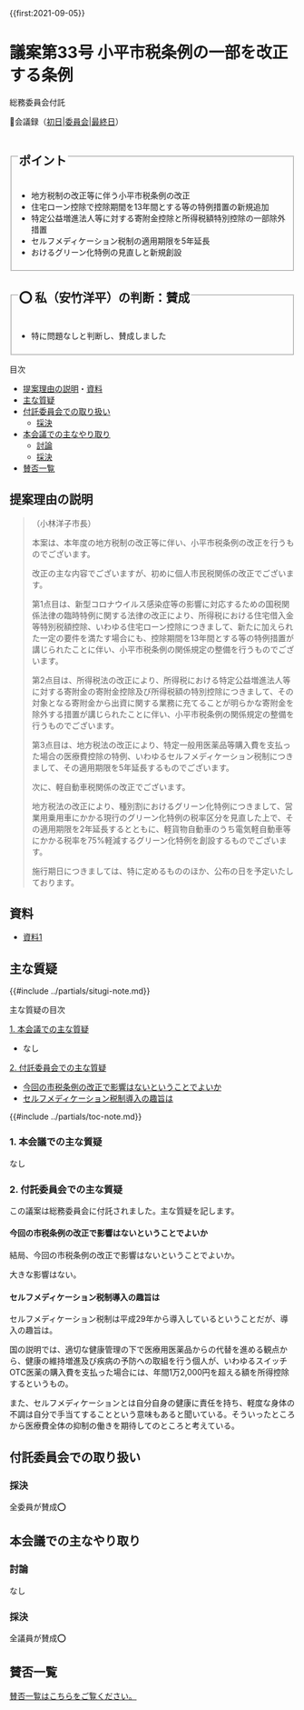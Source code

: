 {{first:2021-09-05}}

# 議案第33号 小平市税条例の一部を改正する条例

<i class="fa fa-gavel" aria-hidden="true"></i> 総務委員会付託

<p id="read-kaigiroku">📄会議録（<a href="https://ssp.kaigiroku.net/tenant/kodaira/SpMinuteView.html?council_id=1225&schedule_id=2&minute_id=224&is_search=true">初日</a>|<a href="https://ssp.kaigiroku.net/tenant/kodaira/SpMinuteView.html?council_id=1232&schedule_id=4&minute_id=2&is_search=true">委員会</a>|<a href="https://ssp.kaigiroku.net/tenant/kodaira/SpMinuteView.html?council_id=1225&schedule_id=6&minute_id=7&is_search=true">最終日</a>）</p>

<fieldset class="pnt">
  <legend><h2>ポイント</h2></legend>

- 地方税制の改正等に伴う小平市税条例の改正
- 住宅ローン控除で控除期間を13年間とする等の特例措置の新規追加
- 特定公益増進法人等に対する寄附金控除と所得税額特別控除の一部除外措置
- セルフメディケーション税制の適用期限を5年延長
- おけるグリーン化特例の見直しと新規創設

</fieldset>

<fieldset class="sanpi">
  <legend><h2>⭕️ 私（安竹洋平）の判断：賛成</h2></legend>

- 特に問題なしと判断し、賛成しました

</fieldset>

<div class="toc">

目次

- [提案理由の説明](#提案理由の説明)・[資料](#資料)
- [主な質疑](#主な質疑本会議付託委員会)
- [付託委員会での取り扱い](#付託委員会での取り扱い)
  - [採決](#採決)
- [本会議での主なやり取り](#本会議での主なやり取り)
  - [討論](#討論)
  - [採決](#採決-1)
- [賛否一覧](#賛否一覧)

</div>

## 提案理由の説明

>（小林洋子市長）
>
> 本案は、本年度の地方税制の改正等に伴い、小平市税条例の改正を行うものでございます。
>
> 改正の主な内容でございますが、初めに個人市民税関係の改正でございます。
>
> 第1点目は、新型コロナウイルス感染症等の影響に対応するための国税関係法律の臨時特例に関する法律の改正により、所得税における住宅借入金等特別税額控除、いわゆる住宅ローン控除につきまして、新たに加えられた一定の要件を満たす場合にも、控除期間を13年間とする等の特例措置が講じられたことに伴い、小平市税条例の関係規定の整備を行うものでございます。
>
> 第2点目は、所得税法の改正により、所得税における特定公益増進法人等に対する寄附金の寄附金控除及び所得税額の特別控除につきまして、その対象となる寄附金から出資に関する業務に充てることが明らかな寄附金を除外する措置が講じられたことに伴い、小平市税条例の関係規定の整備を行うものでございます。
>
> 第3点目は、地方税法の改正により、特定一般用医薬品等購入費を支払った場合の医療費控除の特例、いわゆるセルフメディケーション税制につきまして、その適用期限を5年延長するものでございます。
>
> 次に、軽自動車税関係の改正でございます。
>
> 地方税法の改正により、種別割におけるグリーン化特例につきまして、営業用乗用車にかかる現行のグリーン化特例の税率区分を見直した上で、その適用期限を2年延長するとともに、軽貨物自動車のうち電気軽自動車等にかかる税率を75%軽減するグリーン化特例を創設するものでございます。
>
> 施行期日につきましては、特に定めるもののほか、公布の日を予定いたしております。

## 資料

- [資料1](https://ssp.kaigiroku.net/dnp/search/minutes/download?tenant_id=165&council_id=1228&schedule_id=58&minute_id=1)

<div class="ippan-situgi">

## 主な質疑
{{#include ../partials/situgi-note.md}}


<div class="toc">

主な質疑の目次

[1. 本会議での主な質疑](#1-本会議での主な質疑)

- なし

[2. 付託委員会での主な質疑](#2-付託委員会での主な質疑)

- [今回の市税条例の改正で影響はないということでよいか](#今回の市税条例の改正で影響はないということでよいか)
- [セルフメディケーション税制導入の趣旨は](#セルフメディケーション税制導入の趣旨は)

{{#include ../partials/toc-note.md}}

</div>

### 1. 本会議での主な質疑
なし

### 2. 付託委員会での主な質疑

この議案は総務委員会に付託されました。主な質疑を記します。

#### 今回の市税条例の改正で影響はないということでよいか

<div class="bln bleft" data-speaker="他会派の議員">

結局、今回の市税条例の改正で影響はないということでよいか。

</div>

<div class="bln bright" data-speaker="税務課長（黒山）">

大きな影響はない。

</div>

#### セルフメディケーション税制導入の趣旨は

<div class="bln bleft" data-speaker="他会派の議員">

セルフメディケーション税制は平成29年から導入しているということだが、導入の趣旨は。

</div>

<div class="bln bright" data-speaker="税務課長（黒山）">

国の説明では、適切な健康管理の下で医療用医薬品からの代替を進める観点から、健康の維持増進及び疾病の予防への取組を行う個人が、いわゆるスイッチOTC医薬の購入費を支払った場合には、年間1万2,000円を超える額を所得控除するというもの。
</div>

<div class="bln bright" data-speaker="税務課長（黒山）">

また、セルフメディケーションとは自分自身の健康に責任を持ち、軽度な身体の不調は自分で手当てすることという意味もあると聞いている。そういったところから医療費全体の抑制の働きを期待してのところと考えている。

</div>

</div>

## 付託委員会での取り扱い
### 採決

全委員が賛成⭕️

## 本会議での主なやり取り
### 討論
なし

### 採決
全議員が賛成⭕️

## 賛否一覧
[賛否一覧はこちらをご覧ください。](./index.md#賛否)

